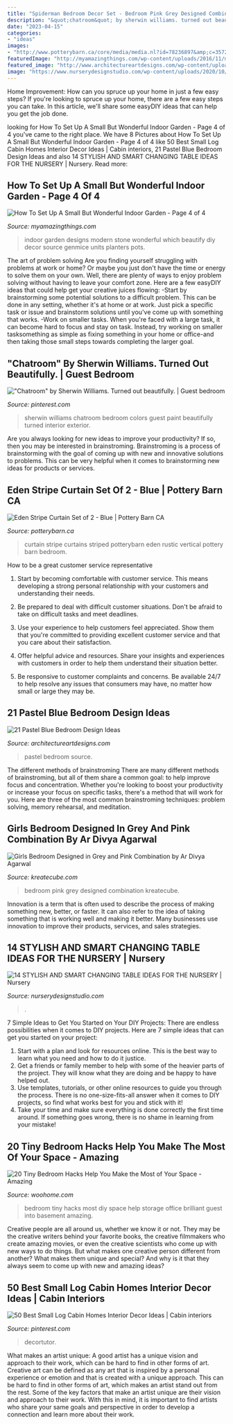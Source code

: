 ```yaml
---
title: "Spiderman Bedroom Decor Set - Bedroom Pink Grey Designed Combination Kreatecube"
description: "&quot;chatroom&quot; by sherwin williams. turned out beautifully."
date: "2023-04-15"
categories:
- "ideas"
images:
- "http://www.potterybarn.ca/core/media/media.nl?id=78236897&amp;c=3572911&amp;h=a724ac81fc0e8f324998&amp;resizeid=25&amp;resizeh=1200&amp;resizew=1200"
featuredImage: "http://myamazingthings.com/wp-content/uploads/2016/11/modern-indoor-pots-and-planters.jpg"
featured_image: "http://www.architectureartdesigns.com/wp-content/uploads/2015/05/1618.jpg"
image: "https://www.nurserydesignstudio.com/wp-content/uploads/2020/10/changing-table-ideas-for-the-nursery-7.png"
---
```



Home Improvement: How can you spruce up your home in just a few easy steps?
If you're looking to spruce up your home, there are a few easy steps you can take. In this article, we'll share some easyDIY ideas that can help you get the job done.

	

		
looking for How To Set Up A Small But Wonderful Indoor Garden - Page 4 of 4 you've came to the right place. We have 8 Pictures about How To Set Up A Small But Wonderful Indoor Garden - Page 4 of 4 like 50 Best Small Log Cabin Homes Interior Decor Ideas | Cabin interiors, 21 Pastel Blue Bedroom Design Ideas and also 14 STYLISH AND SMART CHANGING TABLE IDEAS FOR THE NURSERY | Nursery. Read more:
		
    
## How To Set Up A Small But Wonderful Indoor Garden - Page 4 Of 4

<img loading=lazy src="http://myamazingthings.com/wp-content/uploads/2016/11/modern-indoor-pots-and-planters.jpg" onerror="this.onerror=null;this.src='https://tse1.mm.bing.net/th?id=OIP.zdXEk3LRRQZLHJHCehmj2AHaG9&amp;pid=15.1';" alt="How To Set Up A Small But Wonderful Indoor Garden - Page 4 of 4">

_Source: myamazingthings.com_

>indoor garden designs modern stone wonderful which beautify diy decor source genmice units planters pots. 

	

The art of problem solving
Are you finding yourself struggling with problems at work or home? Or maybe you just don't have the time or energy to solve them on your own. Well, there are plenty of ways to enjoy problem solving without having to leave your comfort zone. Here are a few easyDIY ideas that could help get your creative juices flowing: 
-Start by brainstorming some potential solutions to a difficult problem. This can be done in any setting, whether it's at home or at work. Just pick a specific task or issue and brainstorm solutions until you've come up with something that works. 
-Work on smaller tasks. When you're faced with a large task, it can become hard to focus and stay on task. Instead, try working on smaller tasksomething as simple as fixing something in your home or office-and then taking those small steps towards completing the larger goal.

    
## &quot;Chatroom&quot; By Sherwin Williams. Turned Out Beautifully. | Guest Bedroom

<img loading=lazy src="https://i.pinimg.com/736x/5b/9b/56/5b9b566de464d3ca53261c795d59fe32.jpg" onerror="this.onerror=null;this.src='https://tse1.mm.bing.net/th?id=OIP.12Bp4KUbrO_NWArP_y1JlwHaNK&amp;pid=15.1';" alt="&quot;Chatroom&quot; by Sherwin Williams. Turned out beautifully. | Guest bedroom">

_Source: pinterest.com_

>sherwin williams chatroom bedroom colors guest paint beautifully turned interior exterior. 

	

Are you always looking for new ideas to improve your productivity? If so, then you may be interested in brainstroming. Brainstroming is a process of brainstorming with the goal of coming up with new and innovative solutions to problems. This can be very helpful when it comes to brainstorming new ideas for products or services.

    
## Eden Stripe Curtain Set Of 2 - Blue | Pottery Barn CA

<img loading=lazy src="http://www.potterybarn.ca/core/media/media.nl?id=78236897&amp;c=3572911&amp;h=a724ac81fc0e8f324998&amp;resizeid=25&amp;resizeh=1200&amp;resizew=1200" onerror="this.onerror=null;this.src='https://tse3.mm.bing.net/th?id=OIP.poIExz9NYSOI6vYMu6f4bwHaGq&amp;pid=15.1';" alt="Eden Stripe Curtain Set of 2 - Blue | Pottery Barn CA">

_Source: potterybarn.ca_

>curtain stripe curtains striped potterybarn eden rustic vertical pottery barn bedroom. 

	

How to be a great customer service representative
1. Start by becoming comfortable with customer service. This means developing a strong personal relationship with your customers and understanding their needs.
2. Be prepared to deal with difficult customer situations. Don't be afraid to take on difficult tasks and meet deadlines.

3. Use your experience to help customers feel appreciated. Show them that you're committed to providing excellent customer service and that you care about their satisfaction.

4. Offer helpful advice and resources. Share your insights and experiences with customers in order to help them understand their situation better.

5. Be responsive to customer complaints and concerns. Be available 24/7 to help resolve any issues that consumers may have, no matter how small or large they may be.

    
## 21 Pastel Blue Bedroom Design Ideas

<img loading=lazy src="http://www.architectureartdesigns.com/wp-content/uploads/2015/05/1618.jpg" onerror="this.onerror=null;this.src='https://tse2.mm.bing.net/th?id=OIP.uGAdMGII2kQ-jM7EueSGQgHaJ3&amp;pid=15.1';" alt="21 Pastel Blue Bedroom Design Ideas">

_Source: architectureartdesigns.com_

>pastel bedroom source. 

	

The different methods of brainstroming
There are many different methods of brainstroming, but all of them share a common goal: to help improve focus and concentration. Whether you're looking to boost your productivity or increase your focus on specific tasks, there's a method that will work for you. Here are three of the most common brainstroming techniques: problem solving, memory rehearsal, and meditation.

    
## Girls Bedroom Designed In Grey And Pink Combination By Ar Divya Agarwal

<img loading=lazy src="https://kreatecube.com/usefull/vendor/27287/gallery/10397.jpg" onerror="this.onerror=null;this.src='https://tse4.mm.bing.net/th?id=OIP.P3H-pDkdaZL6Ms53IuyNoAHaHM&amp;pid=15.1';" alt="Girls Bedroom Designed in Grey and Pink Combination by Ar Divya Agarwal">

_Source: kreatecube.com_

>bedroom pink grey designed combination kreatecube. 

	

Innovation is a term that is often used to describe the process of making something new, better, or faster. It can also refer to the idea of taking something that is working well and making it better. Many businesses use innovation to improve their products, services, and sales strategies.

    
## 14 STYLISH AND SMART CHANGING TABLE IDEAS FOR THE NURSERY | Nursery

<img loading=lazy src="https://www.nurserydesignstudio.com/wp-content/uploads/2020/10/changing-table-ideas-for-the-nursery-7.png" onerror="this.onerror=null;this.src='https://tse1.mm.bing.net/th?id=OIP.kimIZ_N-q31eU6ECB-bJkwHaLH&amp;pid=15.1';" alt="14 STYLISH AND SMART CHANGING TABLE IDEAS FOR THE NURSERY | Nursery">

_Source: nurserydesignstudio.com_

>. 

	

7 Simple Ideas to Get You Started on Your DIY Projects:
There are endless possibilities when it comes to DIY projects. Here are 7 simple ideas that can get you started on your project:
1. Start with a plan and look for resources online. This is the best way to learn what you need and how to do it justice.
2. Get a friends or family member to help with some of the heavier parts of the project. They will know what they are doing and be happy to have helped out.
3. Use templates, tutorials, or other online resources to guide you through the process. There is no one-size-fits-all answer when it comes to DIY projects, so find what works best for you and stick with it!
4. Take your time and make sure everything is done correctly the first time around. If something goes wrong, there is no shame in learning from your mistake!

    
## 20 Tiny Bedroom Hacks Help You Make The Most Of Your Space - Amazing

<img loading=lazy src="http://www.woohome.com/wp-content/uploads/2014/07/brilliant-ideas-for-tiny-bedroom-7.jpg" onerror="this.onerror=null;this.src='https://tse2.mm.bing.net/th?id=OIP.AIzMKQJ2pqMDsWZgmhpaZgHaN0&amp;pid=15.1';" alt="20 Tiny Bedroom Hacks Help You Make the Most of Your Space - Amazing">

_Source: woohome.com_

>bedroom tiny hacks most diy space help storage office brilliant guest into basement amazing. 

	

Creative people are all around us, whether we know it or not. They may be the creative writers behind your favorite books, the creative filmmakers who create amazing movies, or even the creative scientists who come up with new ways to do things. But what makes one creative person different from another? What makes them unique and special? And why is it that they always seem to come up with new and amazing ideas?

    
## 50 Best Small Log Cabin Homes Interior Decor Ideas | Cabin Interiors

<img loading=lazy src="https://i.pinimg.com/736x/52/51/02/5251028470e0f44328874144918faa96.jpg" onerror="this.onerror=null;this.src='https://tse4.mm.bing.net/th?id=OIP.CX6weaWj5BiwPpcj6ciKqQHaLH&amp;pid=15.1';" alt="50 Best Small Log Cabin Homes Interior Decor Ideas | Cabin interiors">

_Source: pinterest.com_

>decortutor. 

	

What makes an artist unique: A good artist has a unique vision and approach to their work, which can be hard to find in other forms of art.
Creative art can be defined as any art that is inspired by a personal experience or emotion and that is created with a unique approach. This can be hard to find in other forms of art, which makes an artist stand out from the rest. Some of the key factors that make an artist unique are their vision and approach to their work. With this in mind, it is important to find artists who share your same goals and perspective in order to develop a connection and learn more about their work.

